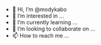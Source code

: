 - 👋 Hi, I’m @modykabo
- 👀 I’m interested in ...
- 🌱 I’m currently learning ...
- 💞️ I’m looking to collaborate on ...
- 📫 How to reach me ...

<!---
modykabo/modykabo is a ✨ special ✨ repository because its `README.md` (this file) appears on your GitHub profile.
You can click the Preview link to take a look at your changes.
--->
